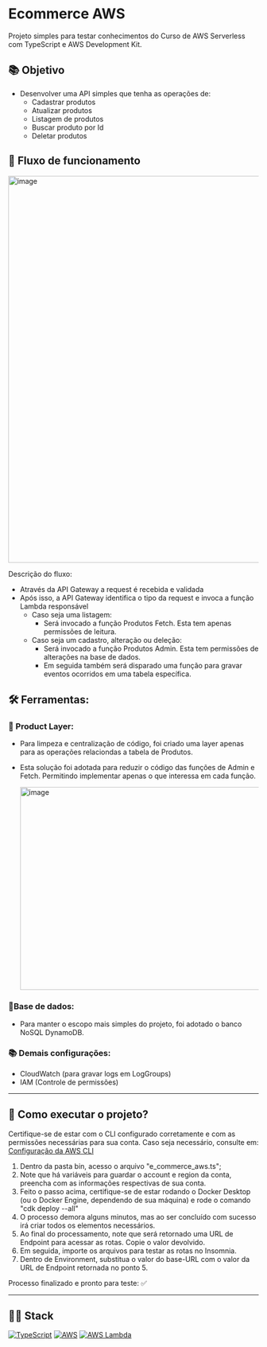 # Ecommerce AWS
Projeto simples para testar conhecimentos do Curso de AWS Serverless com TypeScript e AWS Development Kit.

## 📚 Objetivo
- Desenvolver uma API simples que tenha as operações de:
   - Cadastrar produtos
   - Atualizar produtos
   - Listagem de produtos
   - Buscar produto por Id
   - Deletar produtos 

## 📌 Fluxo de funcionamento

<img width="1188" height="778" alt="image" src="https://github.com/user-attachments/assets/13b980d7-e86f-4cd7-bb8f-44de40f04b9f" />

Descrição do fluxo:
- Através da API Gateway a request é recebida e validada
- Após isso, a API Gateway identifica o tipo da request e invoca a função Lambda responsável
  - Caso seja uma listagem:
     - Será invocado a função Produtos Fetch. Esta tem apenas permissões de leitura.
  - Caso seja um cadastro, alteração ou deleção:
     - Será invocado a função Produtos Admin. Esta tem permissões de alterações na base de dados.
     - Em seguida também será disparado uma função para gravar eventos ocorridos em uma tabela específica.

## 🛠 Ferramentas:

### 🚧 Product Layer:
- Para limpeza e centralização de código, foi criado uma layer apenas para as operações relaciondas a tabela de Produtos.
- Esta solução foi adotada para reduzir o código das funções de Admin e Fetch. Permitindo implementar apenas o que interessa em cada função.

  <img width="1051" height="408" alt="image" src="https://github.com/user-attachments/assets/5db067b2-e7f1-462b-b8cb-cfa30c632b25" />


### 📑Base de dados:
- Para manter o escopo mais simples do projeto, foi adotado o banco NoSQL DynamoDB.


### 📚 Demais configurações:
- CloudWatch (para gravar logs em LogGroups)
- IAM (Controle de permissões)
---

## 📌 Como executar o projeto?

Certifique-se de estar com o CLI configurado corretamente e com as permissões necessárias para sua conta.
Caso seja necessário, consulte em: [Configuração da AWS CLI](https://docs.aws.amazon.com/pt_br/cli/latest/userguide/getting-started-quickstart.html)

1. Dentro da pasta bin, acesso o arquivo "e_commerce_aws.ts";
2. Note que há variáveis para guardar o account e region da conta, preencha com as informações respectivas de sua conta.
3. Feito o passo acima, certifique-se de estar rodando o Docker Desktop (ou o Docker Engine, dependendo de sua máquina) e rode o comando "cdk deploy --all"
4. O processo demora alguns minutos, mas ao ser concluído com sucesso irá criar todos os elementos necessários.
5. Ao final do processamento, note que será retornado uma URL de Endpoint para acessar as rotas. Copie o valor devolvido.
6. Em seguida, importe os arquivos para testar as rotas no Insomnia.
7. Dentro de Environment, substitua o valor do base-URL com o valor da URL de Endpoint retornada no ponto 5.

Processo finalizado e pronto para teste: ✅

---
## 👨‍💻 Stack
[![TypeScript](https://img.shields.io/badge/TypeScript-3178C6?logo=typescript&logoColor=fff)](#)
[![AWS](https://custom-icon-badges.demolab.com/badge/AWS-%23FF9900.svg?logo=aws&logoColor=white)](#)
[![AWS Lambda](https://custom-icon-badges.demolab.com/badge/AWS%20Lambda-%23FF9900.svg?logo=aws-lambda&logoColor=white)](#)

